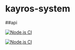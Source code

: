 # kayros-system
##api

[![Node.js CI](https://github.com/brunomarchasson/kayros-system/actions/workflows/api.yml/badge.svg?branch=main)](https://github.com/brunomarchasson/kayros-system/actions/workflows/api.yml)

[![Node.js CI](https://github.com/brunomarchasson/kayros-system/actions/workflows/api.yml/badge.svg?branch=main)](https://github.com/brunomarchasson/kayros-system/actions/workflows/api.yml)
